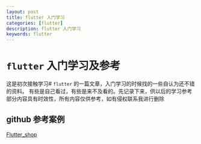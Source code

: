```yaml
---
layout: post
title: flutter 入门学习
categories: [flutter]
description: flutter 入门学习
keywords: flutter 
---
```


# `flutter` 入门学习及参考
这是初次接触学习# `flutter` 的一篇文章，入门学习的时候找的一些自认为还不错的资料。
有些是自己看过，有些是来不及看的。先记录下来，供以后的学习参考
部分内容具有时效性，所有内容仅供参考，如有侵权联系我进行删除

## github 参考案例

[Flutter_shop](https://github.com/kunkun12/Flutter_shop)

